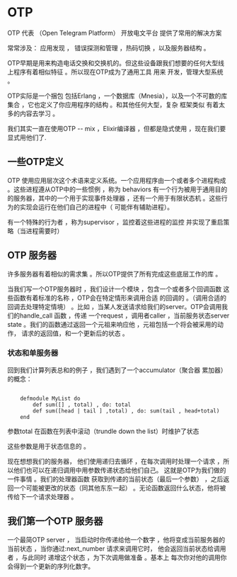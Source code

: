 OTP
============

OTP 代表 （Open Telegram Platform） 开放电文平台 提供了常用的解决方案

常常涉及： 应用发现 ， 错误探测和管理 ，热码切换 ，以及服务器结构 。

OTP早期是用来构造电话交换和交换机的。但这些设备跟我们想要的任何大型线上程序有着相似特征 。所以现在OTP成为了通用工具 用来
开发，管理大型系统 。

OTP实际是一个捆包 包括Erlang ，一个数据库（Mnesia），以及一个不可数的库集合 ，它也定义了你应用程序的结构 。和其他任何大型，复杂
框架类似 有着太多的内容去学习 。

我们其实一直在使用OTP -- mix ，Elixir编译器 ，但都是隐式使用 ，现在我们要显式用他们了.

## 一些OTP定义
OTP 使用应用层次这个术语来定义系统。一个应用程序由一个或者多个进程构成 。这些进程遵从OTP中的一些惯例 ，称为 behaviors
有一个行为被用于通用目的的服务器，其中的一个用于实现事件处理器 ，还有一个用于有限状态机 。这些行为的实现会运行在他们自己的进程中（
可能伴有辅助进程）。

有一个特殊的行为者 ，称为supervisor ，监控着这些进程的监控 并实现了重启策略（当进程需要时）

## OTP 服务器
许多服务器有着相似的需求集 。所以OTP提供了所有完成这些底层工作的库 。

当我们写一个OTP服务器时 ，我们设计一个模块 ，包含一个或者多个回调函数 这些函数有着标准的名称 ，OTP会在特定情形来调用合适
的回调的 。（调用合适的回调去处理特定情境） 。比如 ，当某人发送请求给我们的server。OTP会调用我们的handle_call 函数 ，传递
一个request ，调用者caller ，当前服务状态server state 。我们的函数通过返回一个元祖来响应他 ，元祖包括一个将会被采用的动作，
请求的返回值，和一个更新后的状态 。

### 状态和单服务器

回到我们计算列表总和的例子 ，我们遇到了一个accumulator（聚合器 累加器）的概念：
~~~
    
    defmodule MyList do
        def sum([] , total) , do: total
        def sum([head | tail ] ,total) , do: sum(tail , head+total)
    end 
~~~
参数total 在函数在列表中滚动（trundle down the list）时维护了状态

这些参数是用于状态信息的 。

现在想想我们的服务器， 他们使用递归去循环 ，在每次调用时处理一个请求 ，所以他们也可以在递归调用中用参数传递状态给他们自己。
这就是OTP为我们做的一件事情 。我们的处理器函数 获取到传递的当前状态（最后一个参数） ，之后返回一个可能被更改的状态（同其他东东一起）
。无论函数返回什么状态，他将被传给下一个请求处理器 。

## 我们第一个OTP 服务器

一个最简OTP server ， 当启动时你传递给他一个数字 ，他将变成当前服务器的当前状态 ，当你通过:next_number 请求来调用它时，
他会返回当前状态给调用者 ，与此同时 递增这个状态 ，为下次调用做准备 。基本上 每次你对他的调用你会得到一个更新的序列化数字。
